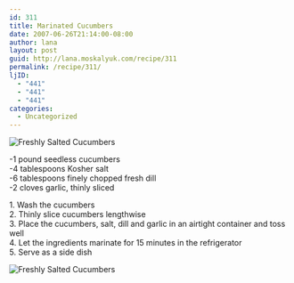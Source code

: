 ```yaml
---
id: 311
title: Marinated Cucumbers
date: 2007-06-26T21:14:00-08:00
author: lana
layout: post
guid: http://lana.moskalyuk.com/recipe/311
permalink: /recipe/311/
ljID:
  - "441"
  - "441"
  - "441"
categories:
  - Uncategorized
---
```

<div class="entry">
  <p>
    <img alt="Freshly Salted Cucumbers" src="http://farm2.static.flickr.com/1216/527423521_4df7fffd6c.jpg?v=0" />
  </p>
  
  <p>
    -1 pound seedless cucumbers<br /> -4 tablespoons Kosher salt<br /> -6 tablespoons finely chopped fresh dill<br /> -2 cloves garlic, thinly sliced
  </p>
  
  <p>
    1. Wash the cucumbers<br /> 2. Thinly slice cucumbers lengthwise<br /> 3. Place the cucumbers, salt, dill and garlic in an airtight container and toss well<br /> 4. Let the ingredients marinate for 15 minutes in the refrigerator<br /> 5. Serve as a side dish
  </p>
  
  <p>
    <img alt="Freshly Salted Cucumbers" src="http://farm2.static.flickr.com/1001/527332120_d373583d63.jpg?v=0" />
  </p>
</div>